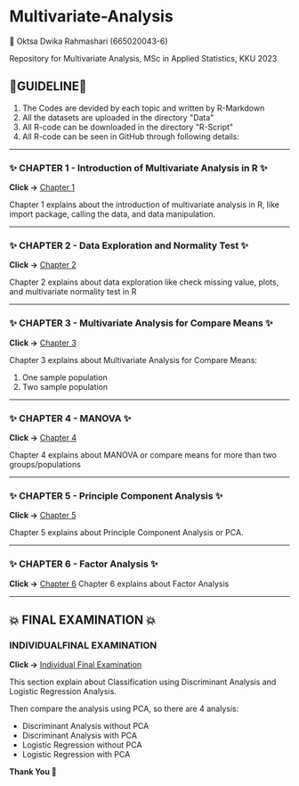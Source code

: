 # Multivariate-Analysis
📝 Oktsa Dwika Rahmashari (665020043-6)

Repository for Multivariate Analysis, MSc in Applied Statistics, KKU 2023

## 🐾GUIDELINE🐾
1. The Codes are devided by each topic and written by R-Markdown
2. All the datasets are uploaded in the directory "Data"
3. All R-code can be downloaded in the directory "R-Script"
4. All R-code can be seen in GitHub through following details:

---
### ✨ CHAPTER 1 - Introduction of Multivariate Analysis in R ✨
**Click ->** [Chapter 1](https://github.com/oktsadwikar/Multivariate-Analysis/blob/main/Chapter-1---Introduction-in-Multivariate-Analysis.md)

Chapter 1 explains about the introduction of multivariate analysis in R, like import package, calling the data, and data manipulation.

---


### ✨ CHAPTER 2 - Data Exploration and Normality Test ✨
  **Click ->** [Chapter 2](https://github.com/oktsadwikar/Multivariate-Analysis/blob/main/Chapter-2---Data-Exploration-and-Normality-Test.md)

  Chapter 2 explains about data exploration like check missing value, plots, and multivariate normality test in R

---

### ✨ CHAPTER 3 - Multivariate Analysis for Compare Means ✨
  **Click ->** [Chapter 3](https://github.com/oktsadwikar/Multivariate-Analysis/blob/main/Chapter-3---Multivariate-Analysis-for-Compare-Means.md)

  Chapter 3 explains about Multivariate Analysis for Compare Means:
  1. One sample population
  2. Two sample population

---

### ✨ CHAPTER 4 - MANOVA ✨
  **Click ->** [Chapter 4](https://github.com/oktsadwikar/Multivariate-Analysis/blob/main/Chapter-4---MANOVA.md)

  Chapter 4 explains about MANOVA or compare means for more than two groups/populations

---

### ✨ CHAPTER 5 - Principle Component Analysis ✨
  **Click ->** [Chapter 5](https://github.com/oktsadwikar/Multivariate-Analysis/blob/main/Chapter-5---PCA.md)

  Chapter 5 explains about Principle Component Analysis or PCA.

---

### ✨ CHAPTER 6 - Factor Analysis ✨
  **Click ->** [Chapter 6](https://github.com/oktsadwikar/Multivariate-Analysis/blob/main/Chapter-6---Factor-Analysis.md)
  Chapter 6 explains about Factor Analysis


***
## 💥 FINAL EXAMINATION 💥
### INDIVIDUALFINAL EXAMINATION
  **Click ->** [Individual Final Examination](https://github.com/oktsadwikar/Multivariate-Analysis/blob/main/Individual-Final-Examination.md)

  This section explain about Classification using Discriminant Analysis and Logistic Regression Analysis.

  Then compare the analysis using PCA, so there are 4 analysis:
  * Discriminant Analysis without PCA
  * Discriminant Analysis with PCA
  * Logistic Regression without PCA
  * Logistic Regression with PCA

**Thank You 🙌**

